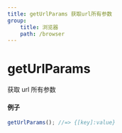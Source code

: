 ```yaml
---
title: getUrlParams 获取url所有参数
group:
    title: 浏览器
    path: /browser
---
```


# getUrlParams

获取 url 所有参数

#### 例子

```ts
getUrlParams(); //=> {[key]:value}
```

